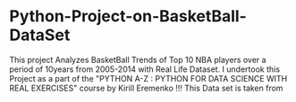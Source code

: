 # Python-Project-on-BasketBall-DataSet
This project Analyzes BasketBall Trends of Top 10 NBA players over a period of 10years from 2005-2014 with Real Life Dataset. I undertook this Project as a part of the "PYTHON A-Z : PYTHON FOR DATA SCIENCE WITH REAL EXERCISES" course by Kirill Eremenko !!! This Data set is taken from
